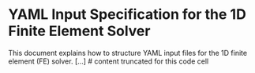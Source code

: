 # YAML Input Specification for the 1D Finite Element Solver

This document explains how to structure YAML input files for the 1D finite element (FE) solver.
[...]  # content truncated for this code cell
